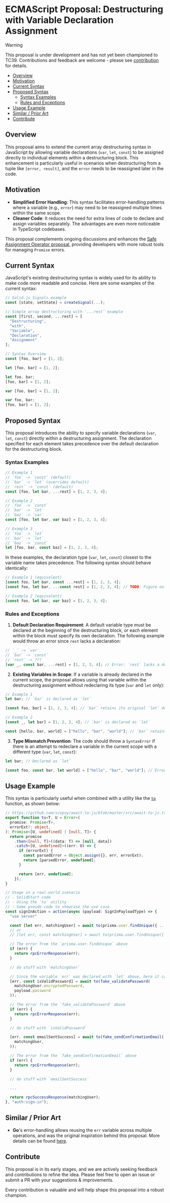 # ECMAScript Proposal: Destructuring with Variable Declaration Assignment

> [!WARNING]
> This proposal is under development and has not yet been championed to TC39. Contributions and feedback are welcome - please see [contribution](#contribute) for details.

- [Overview](#overview)
- [Motivation](#motivation)
- [Current Syntax](#current-syntax)
- [Proposed Syntax](#proposed-syntax)
  - [Syntax Examples](#syntax-examples)
  - [Rules and Exceptions](#rules-and-exceptions)
- [Usage Example](#usage-example)
- [Similar / Prior Art](#similar--prior-art)
- [Contribute](#contribute)

## Overview

This proposal aims to extend the current array destructuring syntax in JavaScript by allowing variable declarations (`var`, `let`, `const`) to be assigned directly to individual elements within a destructuring block. This enhancement is particularly useful in scenarios when destructuring from a tuple like `[error, result]`, and the `error` needs to be reassigned later in the code.

## Motivation

- **Simplified Error Handling**: This syntax facilitates error-handling patterns where a variable (e.g., `error`) may need to be reassigned multiple times within the same scope.
- **Cleaner Code**: It reduces the need for extra lines of code to declare and assign variables separately. The advantages are even more noticeable in TypeScript codebases.

This proposal complements ongoing discussions and enhances the [Safe Assignment Operator proposal](https://github.com/arthurfiorette/proposal-safe-assignment-operator), providing developers with more robust tools for managing `Promise` errors.

## Current Syntax

JavaScript's existing destructuring syntax is widely used for its ability to make code more readable and concise. Here are some examples of the current syntax:

```typescript
// Solid.js Signals example
const [state, setState] = createSignal(...);

// Simple array destructuring with `...rest` example
const [first, second, ...rest] = [
  "Destructuring",
  "with",
  "Variable",
  "Declaration",
  "Assignment"
];
```

```typescript
// Syntax Overview
const [foo, bar] = [1, 2];

let [foo, bar] = [1, 2];

let foo, bar;
[foo, bar] = [1, 2];

var [foo, bar] = [1, 2];

var foo, bar;
[foo, bar] = [1, 2];
```

## Proposed Syntax

This proposal introduces the ability to specify variable declarations (`var`, `let`, `const`) directly within a destructuring assignment. The declaration specified for each element takes precedence over the default declaration for the destructuring block.

### Syntax Examples

```typescript
// Example 1
// `foo` -> `const` (default)
// `bar` -> `let` (overrides default)
// `rest` -> `const` (default)
const [foo, let bar, ...rest] = [1, 2, 3, 4];

// Example 2
// `foo` -> `const`
// `bar` -> `let`
// `baz` -> `var`
const [foo, let bar, var baz] = [1, 2, 3, 4];

// Example 3
// `foo` -> `let`
// `bar` -> `let`
// `baz` -> `const`
let [foo, bar, const baz] = [1, 2, 3, 4];
```

In these examples, the declaration type (`var`, `let`, `const`) closest to the variable name takes precedence. The following syntax should behave identically:

```typescript
// Example 1 (equivalent)
[const foo, let bar, const ...rest] = [1, 2, 3, 4];
[const foo, let bar, ...const rest] = [1, 2, 3, 4]; // TODO: Figure out where to place the `...`

// Example 2 (equivalent)
[const foo, let bar, var baz] = [1, 2, 3, 4];
```

### Rules and Exceptions

1. **Default Declaration Requirement**: A default variable type must be declared at the beginning of the destructuring block, or each element within the block must specify its own declaration. The following example would throw an error since `rest` lacks a declaration:

```typescript
// `_` -> `var`
// `bar` -> `const`
// `rest` -> ???
[var _, const bar, ...rest] = [1, 2, 3, 4]; // Error: `rest` lacks a declaration
```

2. **Existing Variables in Scope**: If a variable is already declared in the current scope, the proposal allows using that variable within the destructuring assignment without redeclaring its type (`var` and `let` only):

```typescript
// Example 1
let bar; // `bar` is declared as `let`

[const foo, bar] = [1, 2, 3, 4]; // `bar` retains its original `let` declaration

// Example 2
[const _, let bar] = [1, 2, 3, 4]; // `bar` is declared as `let`

const [hello, bar, world] = ["hello", "bar", "world"]; // `bar` retains its original `let` declaration, but the value is reassigned
```

3. **Type Mismatch Prevention**: The code should throw a `SyntaxError` if there is an attempt to redeclare a variable in the current scope with a different type (`var`, `let`, `const`):

```typescript
let bar; // Declared as `let`

[const foo, const bar, let world] = ["hello", "bar", "world"]; // Error: `bar` cannot be redeclared as `const`
```

## Usage Example

This syntax is particularly useful when combined with a utility like the [`to`](https://github.com/scopsy/await-to-js/blob/master/src/await-to-js.ts) function, as shown below: 

```typescript
// https://github.com/scopsy/await-to-js/blob/master/src/await-to-js.ts
export function to<T, U = Error>(
  promise: Promise<T>,
  errorExt?: object,
): Promise<[U, undefined] | [null, T]> {
  return promise
    .then<[null, T]>((data: T) => [null, data])
    .catch<[U, undefined]>((err: U) => {
      if (errorExt) {
        const parsedError = Object.assign({}, err, errorExt);
        return [parsedError, undefined];
      }

      return [err, undefined];
    });
}

// Usage in a real-world scenario
// - SolidStart code
// - Using the `to` utility
// - Some pseudo code to showcase the use case
const signInAction = action(async (payload: SignInPayloadType) => {
  "use server"

  const [let err, matchingUser] = await to(prisma.user.findUnique({ ... }));
  // or
  // [let err, const matchingUser] = await to(prisma.user.findUnique({ ... }));

  // The error from the `prisma.user.findUnique` above
  if (err) {
    return rpcErrorResponse(err);
  }

  // do stuff with `matchingUser`

  // Since the variable `err` was declared with `let` above, here it can just be reassigned
  [err, const isValidPassword] = await to(fake_validatePassword(
    matchingUser.encryptedPassword,
    payload.password
  ));

  // The error from the `fake_validatePassword` above
  if (err) {
    return rpcErrorResponse(err);
  }

  // do stuff with `isValidPassword`

  [err, const emailSentSuccess] = await to(fake_sendConfirmationEmail(
    matchingUser,
  ));

  // The error from the `fake_sendConfirmationEmail` above
  if (err) {
    return rpcErrorResponse(err);
  }

  // do stuff with `emailSentSuccess`

  ...

  return rpcSuccessResponse(matchingUser);
}, "auth:sign-in");
```

## Similar / Prior Art

- **Go**'s error-handling allows reusing the `err` variable across multiple operations, and was the original inspiration behind this proposal. More details can be found [here](https://go.dev/blog/error-handling-and-go).

## Contribute

This proposal is in its early stages, and we are actively seeking feedback and contributions to refine the idea. Please feel free to open an issue or submit a PR with your suggestions & improvements.

Every contribution is valuable and will help shape this proposal into a robust champion.